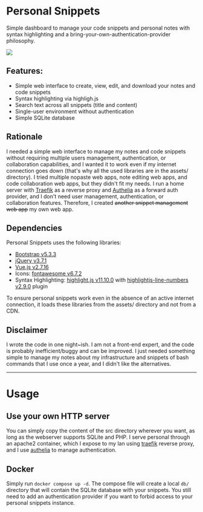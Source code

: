 # Personal Snippets
Simple dashboard to manage your code snippets and personal notes with syntax highlighting and a bring-your-own-authentication-provider philosophy.

![](https://github.com/Maiux92/personal-snippets/raw/refs/heads/main/misc/screen.gif)

## Features:
- Simple web interface to create, view, edit, and download your notes and code snippets
- Syntax highlighting via highligh.js
- Search text across all snippets (title and content)
- Single-user environment without authentication
- Simple SQLite database

## Rationale
I needed a simple web interface to manage my notes and code snippets without requiring multiple users management, authentication, or collaboration capabilities, and I wanted it to work even if my internet connection goes down (that's why all the used libraries are in the assets/ directory). I tried multiple nopaste web apps, note editing web apps, and code collaboration web apps, but they didn't fit my needs.
I run a home server with [Traefik](https://traefik.io/traefik/) as a reverse proxy and [Authelia](https://www.authelia.com/) as a forward auth provider, and I don't need user management, authentication, or collaboration features. Therefore, I created ~~another snippet management web app~~ my own web app.

## Dependencies
Personal Snippets uses the following libraries:
- [Bootstrap v5.3.3](https://getbootstrap.com/)
- [jQuery v3.7.1](https://jquery.com/)
- [Vue.js v2.7.16](https://vuejs.org/)
- Icons: [fontawesome v6.7.2](https://fontawesome.com/)
- Syntax Highlighting: [highlight.js v11.10.0](https://highlightjs.org/) with [highlightjs-line-numbers v2.9.0](https://github.com/wcoder/highlightjs-line-numbers.js) plugin

To ensure personal snippets work even in the absence of an active internet connection, it loads these libraries from the assets/ directory and not from a CDN.

## Disclaimer
I wrote the code in one night~ish. I am not a front-end expert, and the code is probably inefficient/buggy and can be improved. I just needed something simple to manage my notes about my infrastructure and snippets of bash commands that I use once a year, and I didn't like the alternatives. 

---
# Usage
## Use your own HTTP server
You can simply copy the content of the src directory wherever you want, as long as the webserver supports SQLite and PHP.
I serve personal through an apache2 container, which I expose to my lan using [traefik](https://traefik.io/traefik/) reverse proxy, and I use [authelia](https://www.authelia.com/) to manage authentication.

## Docker
Simply run ``docker compose up -d``.
The compose file will create a local `db/` directory that will contain the SQLite database with your snippets.
You still need to add an authentication provider if you want to forbid access to your personal snippets instance.
